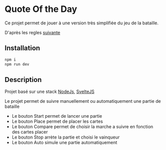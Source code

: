# Quote Of the Day 

Ce projet permet de jouer à une version très simplifiée du jeu de la bataille.

D'après les regles [suivante](https://fr.wikipedia.org/wiki/Bataille_(jeu)#R%C3%A8gle_actuelle)

## Installation

```bash
npm i
npm run dev
```

## Description
Projet basé sur une stack [NodeJs](https://github.com/nodejs), [SvelteJS](https://github.com/sveltejs/svelte)


Le projet permet de suivre manuellement ou automatiquement une partie de bataille

- Le bouton Start permet de lancer une partie
- Le bouton Place permet de placer les cartes
- Le bouton Compare permet de choisir la marche a suivre en fonction des cartes placer
- Le bouton Stop arrète la partie et choisi le vainqueur
- Le bouton Auto simule une partie automatiquement